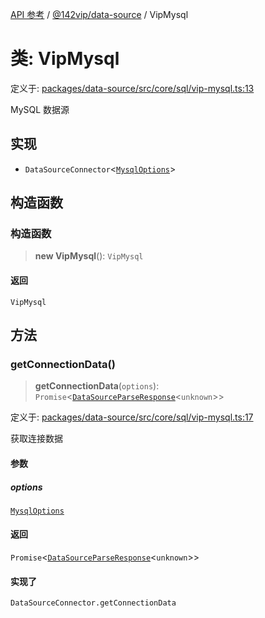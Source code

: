 [API 参考](../../../index.md) / [@142vip/data-source](../index.md) / VipMysql

# 类: VipMysql

定义于: [packages/data-source/src/core/sql/vip-mysql.ts:13](https://github.com/142vip/core-x/blob/b6807ccf6c96718daee70c368eee9968a0b34d48/packages/data-source/src/core/sql/vip-mysql.ts#L13)

MySQL 数据源

## 实现

- `DataSourceConnector`\<[`MysqlOptions`](../interfaces/MysqlOptions.md)\>

## 构造函数

### 构造函数

> **new VipMysql**(): `VipMysql`

#### 返回

`VipMysql`

## 方法

### getConnectionData()

> **getConnectionData**(`options`): `Promise`\<[`DataSourceParseResponse`](../interfaces/DataSourceParseResponse.md)\<`unknown`\>\>

定义于: [packages/data-source/src/core/sql/vip-mysql.ts:17](https://github.com/142vip/core-x/blob/b6807ccf6c96718daee70c368eee9968a0b34d48/packages/data-source/src/core/sql/vip-mysql.ts#L17)

获取连接数据

#### 参数

##### options

[`MysqlOptions`](../interfaces/MysqlOptions.md)

#### 返回

`Promise`\<[`DataSourceParseResponse`](../interfaces/DataSourceParseResponse.md)\<`unknown`\>\>

#### 实现了

`DataSourceConnector.getConnectionData`
